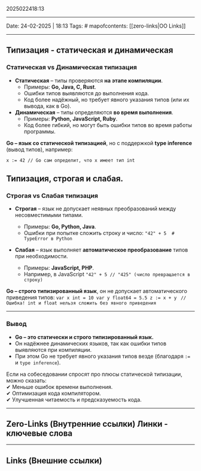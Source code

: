2025022418:13
___
Date: 24-02-2025 | 18:13
Tags: #
mapofcontents: [[zero-links|OO Links]]
___
## Типизация - статическая и динамическая 

### Статическая vs Динамическая типизация

- **Статическая** – типы проверяются **на этапе компиляции**.
    - Примеры: **Go, Java, C, Rust**.
    - Ошибки типов выявляются до выполнения кода.
    - Код более надёжный, но требует явного указания типов (или их вывода, как в Go).
- **Динамическая** – типы определяются **во время выполнения**.
    - Примеры: **Python, JavaScript, Ruby**.
    - Код более гибкий, но могут быть ошибки типов во время работы программы.

**Go – язык со статической типизацией**, но с поддержкой **type inference** (вывод типов), например:

`x := 42 // Go сам определит, что x имеет тип int`

## Типизация, строгая и слабая.

### Строгая vs Слабая типизация

- **Строгая** – язык не допускает неявных преобразований между несовместимыми типами.
    - Примеры: **Go, Python, Java**.
    - Ошибки при попытке сложить строку и число:
        `"42" + 5  # TypeError в Python`
        
- **Слабая** – язык выполняет **автоматическое преобразование** типов при необходимости.
    - Примеры: **JavaScript, PHP**.
    - Например, в JavaScript
        `"42" + 5 // "425" (число превращается в строку)`
        

**Go – строго типизированный язык**, он не допускает автоматического приведения типов:
	`var x int = 10 var y float64 = 5.5 z := x + y `
	`// Ошибка! int и float нельзя сложить без явного приведения`

---

### Вывод

- **Go – это статически и строго типизированный язык.**
- Он надёжнее динамических языков, так как ошибки типов выявляются при компиляции.
- При этом Go не требует явного указания типов везде (благодаря `:=` и `type inference`).

Если на собеседовании спросят про плюсы статической типизации, можно сказать:  
✔ Меньше ошибок времени выполнения.  
✔ Оптимизация кода компилятором.  
✔ Улучшенная читаемость и предсказуемость кода.

-----
**Zero-Links**  (Внутренние ссылки) Линки - ключевые слова
-

------
**Links** (Внешние ссылки)
-
